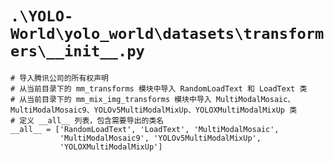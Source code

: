# `.\YOLO-World\yolo_world\datasets\transformers\__init__.py`

```
# 导入腾讯公司的所有权声明
# 从当前目录下的 mm_transforms 模块中导入 RandomLoadText 和 LoadText 类
# 从当前目录下的 mm_mix_img_transforms 模块中导入 MultiModalMosaic、MultiModalMosaic9、YOLOv5MultiModalMixUp、YOLOXMultiModalMixUp 类
# 定义 __all__ 列表，包含需要导出的类名
__all__ = ['RandomLoadText', 'LoadText', 'MultiModalMosaic',
           'MultiModalMosaic9', 'YOLOv5MultiModalMixUp',
           'YOLOXMultiModalMixUp']
```